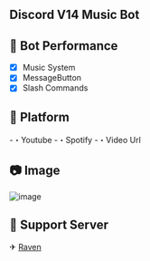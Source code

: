 ## Discord V14 Music Bot

## 📑 Bot Performance

- [x] Music System
- [x] MessageButton
- [x] Slash Commands

## 🔗 Platform
-・Youtube
-・Spotify
-・Video Url

## 📷 Image
![image](https://user-images.githubusercontent.com/93944142/196050127-e3c09dd4-2f34-49c7-bbdf-c355ef11766e.png)

## 🚨 Support Server
✈ [Raven](https://discord.gg/altyapilar)

